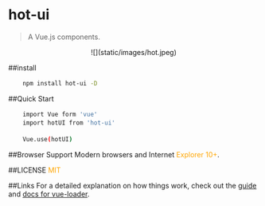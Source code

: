 # hot-ui

> A Vue.js components.

<center>![](static/images/hot.jpeg)</center> 


##install

``` bash
	npm install hot-ui -D

```

##Quick Start
```bash
	import Vue form 'vue'
	import hotUI from 'hot-ui'
	
	Vue.use(hotUI)

```

##Browser Support
Modern browsers and Internet <font color="orange">Explorer 10+</font>.

##LICENSE
<font color="orange">MIT</font>

##Links
For a detailed explanation on how things work, check out the [guide](http://vuejs-templates.github.io/webpack/) and [docs for vue-loader](http://vuejs.github.io/vue-loader).
